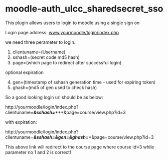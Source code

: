 moodle-auth_ulcc_sharedsecret_sso
=================================

This plugin allows users to login to moodle  using a single sign on

Login page address: www.yourmoodle/login/index.php

we need three perameter to login.

  1. clientuname=(Username)
  2. sshash=(secret code md5 hash)
  3. page=(which page to redirect after successful login)

  optional expiration

  4. gen=(timestamp of sshash generation time - used for expiring token)
  5. ghash=(md5 of gen used to check hash)

So a good looking login url should be as below:

http://yourmoodle/login/index.php?clientuname=*****&sshash=********&page=course/view.php?id=3

with expiration:

http://yourmoodle/login/index.php?clientuname=*****&sshash=********&gen=********&ghash=******&page=course/view.php?id=3

This above link will redirect to the course page where course id=3 while parameter no 1 and 2 is correct!

